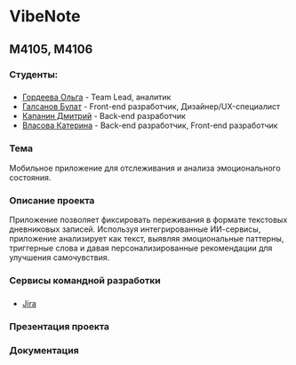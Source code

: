 # VibeNote
## М4105, М4106
### Студенты:
### 
* [Гордеева Ольга](https://github.com/duffiwer/) - Team Lead, аналитик
* [Галсанов Булат](https://github.com/Readiee/) - Front-end разработчик, Дизайнер/UX-специалист
* [Капанин Дмитрий](https://github.com/ClwnYeti/) - Back-end разработчик
* [Власова Катерина](https://github.com/kate1234567/) - Back-end разработчик, Front-end разработчик
### Тема
Мобильное приложение для отслеживания и анализа эмоционального состояния.
### Описание проекта
Приложение позволяет фиксировать переживания в формате текстовых дневниковых записей. Используя интегрированные ИИ-сервисы, приложение анализирует как текст, выявляя эмоциональные паттерны, триггерные слова и давая персонализированные рекомендации для улучшения самочувствия.
### Сервисы командной разработки
###
* [Jira](https://vibenote.atlassian.net/jira/software/projects/VD/boards/2)
### Презентация проекта
### Документация

